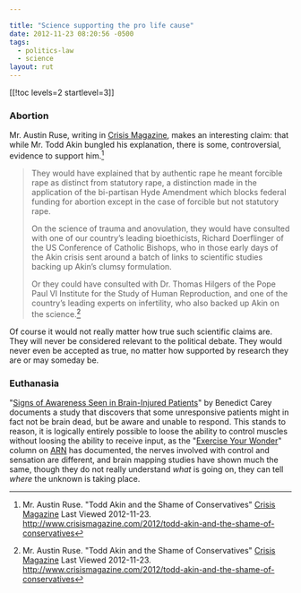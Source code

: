 ```yaml
---

title: "Science supporting the pro life cause"
date: 2012-11-23 08:20:56 -0500
tags:
  - politics-law
  - science
layout: rut
---
```



[[!toc levels=2 startlevel=3]]

### Abortion

Mr. Austin Ruse, writing in [Crisis Magazine](http://crisismagazine.com), makes an interesting claim: that while Mr. Todd Akin bungled his explanation, there is some, controversial, evidence to support him.[^20121123-1]

> They would have explained that by authentic rape he meant forcible rape as
> distinct from statutory rape, a distinction made in the application of the
> bi-partisan Hyde Amendment which blocks federal funding for abortion except in
> the case of forcible but not statutory rape.
> 
> On the science of trauma and anovulation, they would have consulted with one
> of our country’s leading bioethicists, Richard Doerflinger of the US
> Conference of Catholic Bishops, who in those early days of the Akin crisis
> sent around a batch of links to scientific studies backing up Akin’s clumsy
> formulation.
> 
> Or they could have consulted with Dr. Thomas Hilgers of the Pope Paul VI
> Institute for the Study of Human Reproduction, and one of the country’s
> leading experts on infertility, who also backed up Akin on the
> science.[^20121123-2]

Of course it would not really matter how true such scientific claims are.  They will never be considered relevant to the political debate.  They would never even be accepted as true, no matter how supported by research they are or may someday be. 

[^20121123-1]: Mr. Austin Ruse.  "Todd Akin and the Shame of Conservatives" [Crisis Magazine](http://crisismagazine.com) Last Viewed 2012-11-23. <http://www.crisismagazine.com/2012/todd-akin-and-the-shame-of-conservatives>

[^20121123-2]: Mr. Austin Ruse.  "Todd Akin and the Shame of Conservatives" [Crisis Magazine](http://crisismagazine.com) Last Viewed 2012-11-23. <http://www.crisismagazine.com/2012/todd-akin-and-the-shame-of-conservatives>


### Euthanasia

"[Signs of Awareness Seen in Brain-Injured Patients][nyta1]" by Benedict Carey
documents a study that discovers that some unresponsive patients might in fact
not be brain dead, but be aware and unable to respond.  This stands to reason,
it is logically entirely possible to loose the ability to control muscles
without loosing the ability to receive input, as the "[Exercise Your
Wonder][arn1]" column on [ARN][arn2] has documented, the nerves involved with
control and sensation are different, and brain mapping studies have shown much
the same, though they do not really understand *what* is going on, they can tell
*where* the unknown is taking place.  

[arn2]: http://arn.org/

[arn1]: http://www.arn.org/eyw.htm

[nyta1]: http://www.nytimes.com/2005/02/08/science/08coma.html?ei=5088&en=fad9f8f8470414a6&ex=1265605200&partner=rssnyt&pagewanted=print&position=

